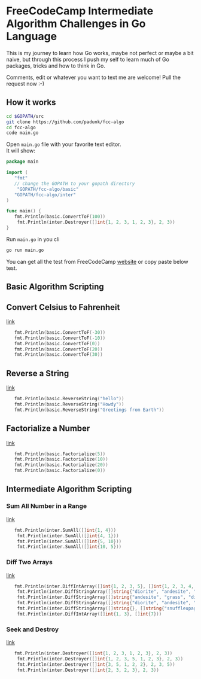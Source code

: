 # FreeCodeCamp Intermediate Algorithm Challenges in Go Language
This is my journey to learn how Go works, maybe not perfect or maybe a bit naive, but through this process I push my self to learn much of Go packages, tricks and how to think in Go.

Comments, edit or whatever you want to text me are welcome!
Pull the request now :-)

## How it works
```sh
cd $GOPATH/src
git clone https://github.com/padunk/fcc-algo
cd fcc-algo
code main.go
```

Open `main.go` file with your favorite text editor.<br>
It will show:
```go
package main

import (
   "fmt"
   // change the GOPATH to your gopath directory
	"GOPATH/fcc-algo/basic"
   "GOPATH/fcc-algo/inter"
)

func main() {
   fmt.Println(basic.ConvertToF(100))
	fmt.Println(inter.Destroyer([]int{1, 2, 3, 1, 2, 3}, 2, 3))
}
```

Run `main.go` in you cli
```sh
go run main.go
```

You can get all the test from FreeCodeCamp [website](https://learn.freecodecamp.org) or copy paste below test.

## Basic Algorithm Scripting

## Convert Celsius to Fahrenheit
[link](https://learn.freecodecamp.org/javascript-algorithms-and-data-structures/basic-algorithm-scripting/convert-celsius-to-fahrenheit)
```go
   fmt.Println(basic.ConvertToF(-30))
   fmt.Println(basic.ConvertToF(-10))
   fmt.Println(basic.ConvertToF(0))
   fmt.Println(basic.ConvertToF(20))
   fmt.Println(basic.ConvertToF(30))
```

## Reverse a String
[link](https://learn.freecodecamp.org/javascript-algorithms-and-data-structures/basic-algorithm-scripting/reverse-a-string)
```go
   fmt.Println(basic.ReverseString("hello"))
   fmt.Println(basic.ReverseString("Howdy"))
   fmt.Println(basic.ReverseString("Greetings from Earth"))
```

## Factorialize a Number
[link](https://learn.freecodecamp.org/javascript-algorithms-and-data-structures/basic-algorithm-scripting/factorialize-a-number)
```go
   fmt.Println(basic.Factorialize(5))
   fmt.Println(basic.Factorialize(10))
   fmt.Println(basic.Factorialize(20))
   fmt.Println(basic.Factorialize(0))
```


## Intermediate Algorithm Scripting

### Sum All Number in a Range
[link]()
```go
   fmt.Println(inter.SumAll([]int{1, 4}))
	fmt.Println(inter.SumAll([]int{4, 1}))
	fmt.Println(inter.SumAll([]int{5, 10}))
	fmt.Println(inter.SumAll([]int{10, 5}))
```

### Diff Two Arrays
[link]()
```go
   fmt.Println(inter.DiffIntArray([]int{1, 2, 3, 5}, []int{1, 2, 3, 4, 5}))
	fmt.Println(inter.DiffStringArray([]string{"diorite", "andesite", "grass", "dirt", "pink wool", "dead shrub"}, []string{"diorite", "andesite", "grass", "dirt", "dead shrub"}))
	fmt.Println(inter.DiffStringArray([]string{"andesite", "grass", "dirt", "pink wool", "dead shrub"}, []string{"diorite", "andesite", "grass", "dirt", "dead shrub"}))
	fmt.Println(inter.DiffStringArray([]string{"diorite", "andesite", "grass", "dirt", "dead shrub"}, []string{"diorite", "andesite", "grass", "dirt", "dead shrub"}))
	fmt.Println(inter.DiffStringArray([]string{}, []string{"snuffleupagus", "cookie monster", "elmo"}))
	fmt.Println(inter.DiffIntArray([]int{1, 3}, []int{7}))
```

### Seek and Destroy
[link]()
```go
   fmt.Println(inter.Destroyer([]int{1, 2, 3, 1, 2, 3}, 2, 3))
	fmt.Println(inter.Destroyer([]int{1, 2, 3, 5, 1, 2, 3}, 2, 3))
	fmt.Println(inter.Destroyer([]int{3, 5, 1, 2, 2}, 2, 3, 5))
	fmt.Println(inter.Destroyer([]int{2, 3, 2, 3}, 2, 3))
```
